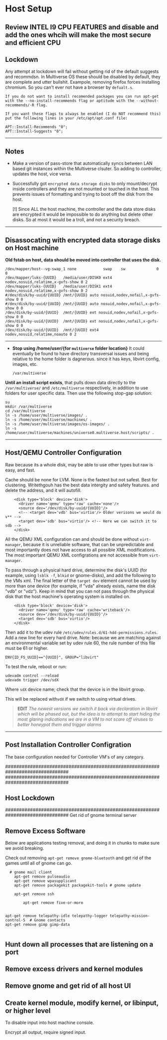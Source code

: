 # Host Setup 

## Review INTEL I9 CPU FEATURES and disable and add the ones whcih will make the most secure and efficient CPU

## Lockdown
Any attempt at lockdown will fail without getting rid of the default suggests and recommdsn. In Multiverse OS these should be disabled by default, they are complete and utter bullshit. Exampole, removing firefox forces installing chromium. So you can't ever not have a browser by `defualt.s`.

```
If you do not want to install recomended packages you can run apt-get with the --no-install-recommends flag or aptitude with the --without-recommends/-R flag.

If you want these flags to always be enabled (I do NOT recommend this) put the following lines in your /etc/apt/apt.conf file:

APT::Install-Recommends "0";
APT::Install-Suggests "0";
```


______
## Notes

  * Make a version of pass-store that automatically syncs between LAN based git instances 
    within the Multiverse clsuter. So adding to controller, updates the host, vice versa.


  * Successfully got `encrypted data storage disks` to only mount/decrypt inside controllers
    and they are not mounted or touched in the host. This prevents issues of formatting and 
    trying to boot off the disk from the host. 

    [!] Since ALL the host machine, the controller and the data store disks are encrypted
        it would be impossible to do anything but delete other disks. So at most it would
        be a troll, and not a security breach.



______
## Disassocating with encrypted data storage disks on Host machine
**Old fstab on host, data should be moved into controller that uses the disk.**

```
/dev/mapper/host--vg-swap_1 none            swap    sw              0       0
/dev/mapper/luks-{UUID}   /media/user/DISK0 ext4 nodev,nosuid,relatime,x-gvfs-show 0 2
/dev/mapper/luks-{UUID}   /media/user/DISK1 ext4 nodev,nosuid,relatime,x-gvfs-show 0 2
#/dev/disk/by-uuid/{UUID} /mnt/{UUID} auto nosuid,nodev,nofail,x-gvfs-show 0 0
#/dev/disk/by-uuid/{UUID} /mnt/{UUID} auto nosuid,nodev,nofail,x-gvfs-show 0 0
/dev/disk/by-uuid/{UUID}  /mnt/{UUID} ext nosuid,nodev,nofail,x-gvfs-show 0 0
/dev/disk/by-uuid/{UUID}  /mnt/{UUID} ext nosuid,nodev,nofail,x-gvfs-show 0 0
/dev/disk/by-uuid/{UUID}  /mnt/{UUID} ext4 nodev,nosuid,relatime,noauto 0 2
```


______


* **Stop using /home/user/{for `multiverse` folder location}** It could eventually be found
to have directory transversal issues and being relative to the home folder is dagnerous. 
since it has keys, libvirt config, images, etc.

  `/var/multiverse`


**Until an install script exists**, that pulls down data directly to the `/var/multiverse/` and `/etc/multiverse` respectively, in addition to use folders for user specific data. Then use the following stop-gap solution: 

```
su
mkdir /var/multiverse
cd /var/multiverse
ln -s /home/user/multiverse/images/ .
ln -s /home/user/multiverse/machines/ .
ln -s /home/user/multiverse/images/os-images/ .
ln -s /home/user/multiverse/machines/universe0.multiverse.host/scripts/ .
```


______
## Host/QEMU Controller Configuration
Raw because its a whole disk, may be able to use other types but raw is easy, and fast. 

Cache should be none for LVM. None is the fastest but not safest. Best for clustering. Writethgouh has the best data intergity and safety features.  and delete the address, and it will autofill.

```
    <disk type='block' device='disk'>
      <driver name='qemu' type='raw' cache='none'/>
      <source dev='/dev/disk/by-uuid/{UUID}'/>
      <!-- <target dev='vdb' bus='virtio'/> Older verisons we would do v** -->
      <target dev='sdb' bus='virtio'/> <!-- Here we can switch it to sdb -->
    </disk>
```

All the QEMU XML configuration can and should be done without `virt-manager`, because it is unreliable software, that can be unpredictable and most importantly does not have access to all possible XML modifications. The most important QEMU XML configrations are not accessible from `virt-manager`.

To pass through a physical hard drive, determine the disk's UUID (for example, using `lsblk -f`, `blkid` or gnome-disks), and add the following to the VMs xml. The final letter of the `target dev` element cannot be used by more than one device (for example, if "vda" already exists, name the disk "vdb" or "vdz"). Keep in mind that you can not pass through the physical disk that the host machine's operating system is installed on.

```
    <disk type='block' device='disk'>
      <driver name='qemu' type='raw' cache='writeback'/>
      <source dev='/dev/disk/by-uuid/{UUID}'/>
      <target dev='sdb' bus='virtio'/>
    </disk>
```

Then add it to the udev rule `/etc/udev/rules.d/61-hdd-permissions.rules`. Add a new line for every hard drive. Note: because we are matching against an environmental variable set by udev rule 60, the rule number of this file must be 61 or higher.

```
ENV{ID_FS_UUID}=="{UUID}", GROUP="libvirt"
```

To test the rule, reboot or run:

```
udevadm control --reload
udevadm trigger /dev/sdX
```

Where `sdX` device name; check that the device is in the libvirt group.

This will be replaced with`vdX` if we switch to using virtual drives. 


> **EDIT** *The newest versions we switch it back via declaration in libvirt which will be phased out, but the idea is to attempt to start hiding the most glaring indications we are in a VM to not scare off viruses to better honeypot them and trigger alarms*


______
## Post Installation Controller Configration
The base configuration needed for Controller VM's of any category.


###############################################################################
###############################################################################
## Host Lockdown
###############################################################################
Get rid of gnome terminal server


## Remove Excess Software
Below are applications testing removal, and doing it in chunks to make sure we avoid breaking.

Check out removing `apt-get remove gnome-bluetooth` and get rid of the games until all of gnome can go. 

```
  # gnome mail client
	apt-get remove pulseaudio
	apt-get remove wpasupplicant 
	apt-get remove packagekit packagekit-tools # gnome update

	apt-get remove ssh

        apt-get remove five-or-more


apt-get remove telepathy-idle telepathy-logger telepathy-mission-control-5  # Gnome contacts
apt-get remove gimp gimp-data
 

```

## Hunt down all processes that are listening on a port


## Remove excess drivers and kernel modules


## Remove gnome and get rid of all host UI



## Create kernel module, modify kernel, or libinput, or higher level

To disable input into host machine console. 

Encrypt all output, require signed input.




